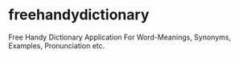# freehandydictionary
Free Handy Dictionary Application For Word-Meanings, Synonyms, Examples, Pronunciation etc.

